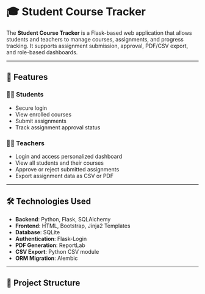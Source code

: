 # 🎓 Student Course Tracker

The **Student Course Tracker** is a Flask-based web application that allows students and teachers to manage courses, assignments, and progress tracking. It supports assignment submission, approval, PDF/CSV export, and role-based dashboards.

---

## 🚀 Features

### 🧑‍🎓 Students
- Secure login
- View enrolled courses
- Submit assignments
- Track assignment approval status

### 👩‍🏫 Teachers
- Login and access personalized dashboard
- View all students and their courses
- Approve or reject submitted assignments
- Export assignment data as CSV or PDF

---

## 🛠 Technologies Used

- **Backend**: Python, Flask, SQLAlchemy
- **Frontend**: HTML, Bootstrap, Jinja2 Templates
- **Database**: SQLite
- **Authentication**: Flask-Login
- **PDF Generation**: ReportLab
- **CSV Export**: Python CSV module
- **ORM Migration**: Alembic

---

## 📁 Project Structure


